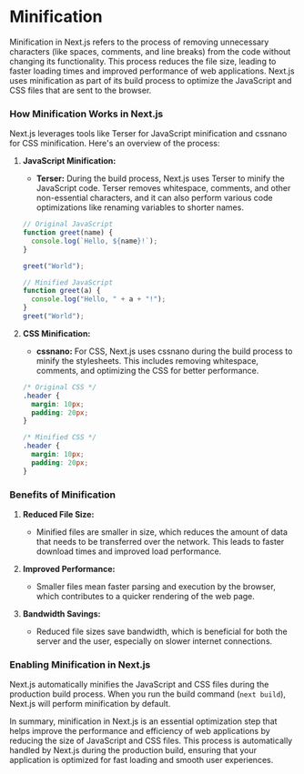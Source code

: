 # Minification

Minification in Next.js refers to the process of removing unnecessary characters (like spaces, comments, and line breaks) from the code without changing its functionality. This process reduces the file size, leading to faster loading times and improved performance of web applications. Next.js uses minification as part of its build process to optimize the JavaScript and CSS files that are sent to the browser.

### How Minification Works in Next.js

Next.js leverages tools like Terser for JavaScript minification and cssnano for CSS minification. Here's an overview of the process:

1. **JavaScript Minification:**

   - **Terser:** During the build process, Next.js uses Terser to minify the JavaScript code. Terser removes whitespace, comments, and other non-essential characters, and it can also perform various code optimizations like renaming variables to shorter names.

   ```javascript
   // Original JavaScript
   function greet(name) {
     console.log(`Hello, ${name}!`);
   }

   greet("World");

   // Minified JavaScript
   function greet(a) {
     console.log("Hello, " + a + "!");
   }
   greet("World");
   ```

2. **CSS Minification:**

   - **cssnano:** For CSS, Next.js uses cssnano during the build process to minify the stylesheets. This includes removing whitespace, comments, and optimizing the CSS for better performance.

   ```css
   /* Original CSS */
   .header {
     margin: 10px;
     padding: 20px;
   }

   /* Minified CSS */
   .header {
     margin: 10px;
     padding: 20px;
   }
   ```

### Benefits of Minification

1. **Reduced File Size:**

   - Minified files are smaller in size, which reduces the amount of data that needs to be transferred over the network. This leads to faster download times and improved load performance.

2. **Improved Performance:**

   - Smaller files mean faster parsing and execution by the browser, which contributes to a quicker rendering of the web page.

3. **Bandwidth Savings:**
   - Reduced file sizes save bandwidth, which is beneficial for both the server and the user, especially on slower internet connections.

### Enabling Minification in Next.js

Next.js automatically minifies the JavaScript and CSS files during the production build process. When you run the build command (`next build`), Next.js will perform minification by default.

In summary, minification in Next.js is an essential optimization step that helps improve the performance and efficiency of web applications by reducing the size of JavaScript and CSS files. This process is automatically handled by Next.js during the production build, ensuring that your application is optimized for fast loading and smooth user experiences.
